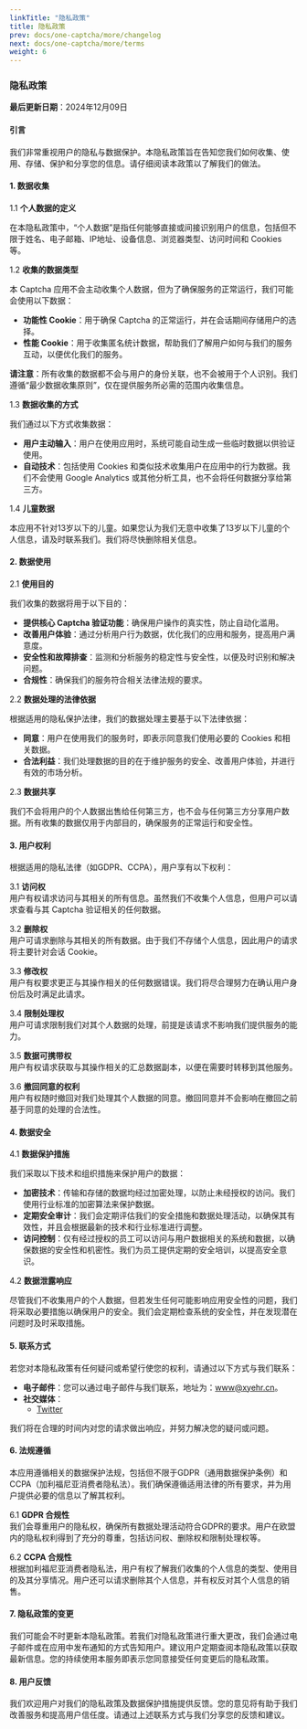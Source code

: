 ```yaml
---
linkTitle: "隐私政策"
title: 隐私政策
prev: docs/one-captcha/more/changelog
next: docs/one-captcha/more/terms
weight: 6
---
```


### 隐私政策

**最后更新日期**：2024年12月09日

#### 引言

我们非常重视用户的隐私与数据保护。本隐私政策旨在告知您我们如何收集、使用、存储、保护和分享您的信息。请仔细阅读本政策以了解我们的做法。

#### 1. 数据收集

1.1 **个人数据的定义**

在本隐私政策中，“个人数据”是指任何能够直接或间接识别用户的信息，包括但不限于姓名、电子邮箱、IP地址、设备信息、浏览器类型、访问时间和 Cookies 等。

1.2 **收集的数据类型**

本 Captcha 应用不会主动收集个人数据，但为了确保服务的正常运行，我们可能会使用以下数据：

- **功能性 Cookie**：用于确保 Captcha 的正常运行，并在会话期间存储用户的选择。
- **性能 Cookie**：用于收集匿名统计数据，帮助我们了解用户如何与我们的服务互动，以便优化我们的服务。

**请注意**：所有收集的数据都不会与用户的身份关联，也不会被用于个人识别。我们遵循“最少数据收集原则”，仅在提供服务所必需的范围内收集信息。

1.3 **数据收集的方式**

我们通过以下方式收集数据：

- **用户主动输入**：用户在使用应用时，系统可能自动生成一些临时数据以供验证使用。
- **自动技术**：包括使用 Cookies 和类似技术收集用户在应用中的行为数据。我们不会使用 Google Analytics 或其他分析工具，也不会将任何数据分享给第三方。

1.4 **儿童数据**

本应用不针对13岁以下的儿童。如果您认为我们无意中收集了13岁以下儿童的个人信息，请及时联系我们。我们将尽快删除相关信息。

#### 2. 数据使用

2.1 **使用目的**

我们收集的数据将用于以下目的：

- **提供核心 Captcha 验证功能**：确保用户操作的真实性，防止自动化滥用。
- **改善用户体验**：通过分析用户行为数据，优化我们的应用和服务，提高用户满意度。
- **安全性和故障排查**：监测和分析服务的稳定性与安全性，以便及时识别和解决问题。
- **合规性**：确保我们的服务符合相关法律法规的要求。

2.2 **数据处理的法律依据**

根据适用的隐私保护法律，我们的数据处理主要基于以下法律依据：

- **同意**：用户在使用我们的服务时，即表示同意我们使用必要的 Cookies 和相关数据。
- **合法利益**：我们处理数据的目的在于维护服务的安全、改善用户体验，并进行有效的市场分析。

2.3 **数据共享**

我们不会将用户的个人数据出售给任何第三方，也不会与任何第三方分享用户数据。所有收集的数据仅用于内部目的，确保服务的正常运行和安全性。

#### 3. 用户权利

根据适用的隐私法律（如GDPR、CCPA），用户享有以下权利：

3.1 **访问权**  
用户有权请求访问与其相关的所有信息。虽然我们不收集个人信息，但用户可以请求查看与其 Captcha 验证相关的任何数据。

3.2 **删除权**  
用户可请求删除与其相关的所有数据。由于我们不存储个人信息，因此用户的请求将主要针对会话 Cookie。

3.3 **修改权**  
用户有权要求更正与其操作相关的任何数据错误。我们将尽合理努力在确认用户身份后及时满足此请求。

3.4 **限制处理权**  
用户可请求限制我们对其个人数据的处理，前提是该请求不影响我们提供服务的能力。

3.5 **数据可携带权**  
用户有权请求获取与其操作相关的汇总数据副本，以便在需要时转移到其他服务。

3.6 **撤回同意的权利**  
用户有权随时撤回对我们处理其个人数据的同意。撤回同意并不会影响在撤回之前基于同意的处理的合法性。

#### 4. 数据安全

4.1 **数据保护措施**

我们采取以下技术和组织措施来保护用户的数据：

- **加密技术**：传输和存储的数据均经过加密处理，以防止未经授权的访问。我们使用行业标准的加密算法来保护数据。
- **定期安全审计**：我们会定期评估我们的安全措施和数据处理活动，以确保其有效性，并且会根据最新的技术和行业标准进行调整。
- **访问控制**：仅有经过授权的员工可以访问与用户数据相关的系统和数据，以确保数据的安全性和机密性。我们为员工提供定期的安全培训，以提高安全意识。

4.2 **数据泄露响应**

尽管我们不收集用户的个人数据，但若发生任何可能影响应用安全性的问题，我们将采取必要措施以确保用户的安全。我们会定期检查系统的安全性，并在发现潜在问题时及时采取措施。

#### 5. 联系方式

若您对本隐私政策有任何疑问或希望行使您的权利，请通过以下方式与我们联系：

- **电子邮件**：您可以通过电子邮件与我们联系，地址为：www@xyehr.cn。
- **社交媒体**：
  - [Twitter](https://x.com/Tech__Art)

我们将在合理的时间内对您的请求做出响应，并努力解决您的疑问或问题。

#### 6. 法规遵循

本应用遵循相关的数据保护法规，包括但不限于GDPR（通用数据保护条例）和CCPA（加利福尼亚消费者隐私法）。我们确保遵循适用法律的所有要求，并为用户提供必要的信息以了解其权利。

6.1 **GDPR 合规性**  
我们会尊重用户的隐私权，确保所有数据处理活动符合GDPR的要求。用户在欧盟内的隐私权利得到了充分的尊重，包括访问权、删除权和限制处理权等。

6.2 **CCPA 合规性**  
根据加利福尼亚消费者隐私法，用户有权了解我们收集的个人信息的类型、使用目的及其分享情况。用户还可以请求删除其个人信息，并有权反对其个人信息的销售。

#### 7. 隐私政策的变更

我们可能会不时更新本隐私政策。若我们对隐私政策进行重大更改，我们会通过电子邮件或在应用中发布通知的方式告知用户。建议用户定期查阅本隐私政策以获取最新信息。您的持续使用本服务即表示您同意接受任何变更后的隐私政策。

#### 8. 用户反馈

我们欢迎用户对我们的隐私政策及数据保护措施提供反馈。您的意见将有助于我们改善服务和提高用户信任度。请通过上述联系方式与我们分享您的反馈和建议。
